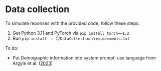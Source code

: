

# Data collection 

To simulate reponses with the provided code, follow these steps: 

1. Get Python 3.11 and PyTorch via `pip install torch==1.2` 
2. Run `pip install -r 1/DataCollection/requirements.txt`

To do: 
- Put Demographic information into system prompt, use language from Argyle et al. ([2023](https://dataverse.harvard.edu/file.xhtml?fileId=6711665&version=1.0))